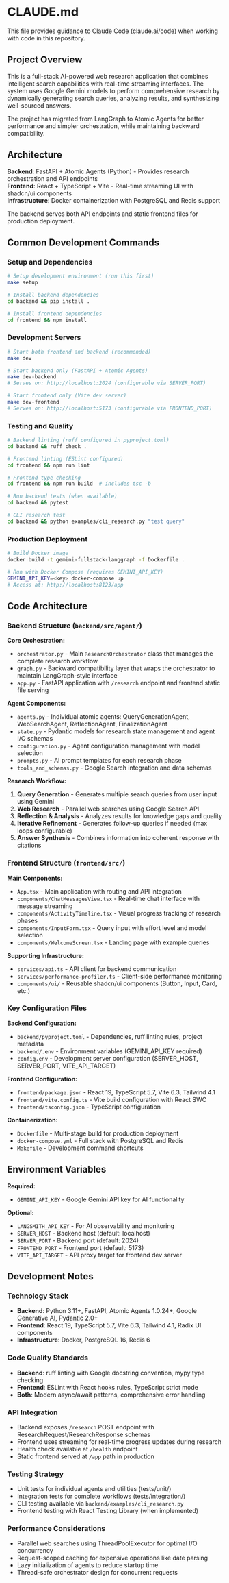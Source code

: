 # CLAUDE.md

This file provides guidance to Claude Code (claude.ai/code) when working with code in this repository.

## Project Overview

This is a full-stack AI-powered web research application that combines intelligent search capabilities with real-time streaming interfaces. The system uses Google Gemini models to perform comprehensive research by dynamically generating search queries, analyzing results, and synthesizing well-sourced answers.

The project has migrated from LangGraph to Atomic Agents for better performance and simpler orchestration, while maintaining backward compatibility.

## Architecture

**Backend**: FastAPI + Atomic Agents (Python) - Provides research orchestration and API endpoints  
**Frontend**: React + TypeScript + Vite - Real-time streaming UI with shadcn/ui components  
**Infrastructure**: Docker containerization with PostgreSQL and Redis support  

The backend serves both API endpoints and static frontend files for production deployment.

## Common Development Commands

### Setup and Dependencies
```bash
# Setup development environment (run this first)
make setup

# Install backend dependencies
cd backend && pip install .

# Install frontend dependencies  
cd frontend && npm install
```

### Development Servers
```bash
# Start both frontend and backend (recommended)
make dev

# Start backend only (FastAPI + Atomic Agents)
make dev-backend
# Serves on: http://localhost:2024 (configurable via SERVER_PORT)

# Start frontend only (Vite dev server)
make dev-frontend  
# Serves on: http://localhost:5173 (configurable via FRONTEND_PORT)
```

### Testing and Quality
```bash
# Backend linting (ruff configured in pyproject.toml)
cd backend && ruff check .

# Frontend linting (ESLint configured)
cd frontend && npm run lint

# Frontend type checking
cd frontend && npm run build  # includes tsc -b

# Run backend tests (when available)
cd backend && pytest

# CLI research test
cd backend && python examples/cli_research.py "test query"
```

### Production Deployment  
```bash
# Build Docker image
docker build -t gemini-fullstack-langgraph -f Dockerfile .

# Run with Docker Compose (requires GEMINI_API_KEY)
GEMINI_API_KEY=<key> docker-compose up
# Access at: http://localhost:8123/app
```

## Code Architecture

### Backend Structure (`backend/src/agent/`)

**Core Orchestration:**
- `orchestrator.py` - Main `ResearchOrchestrator` class that manages the complete research workflow
- `graph.py` - Backward compatibility layer that wraps the orchestrator to maintain LangGraph-style interface
- `app.py` - FastAPI application with `/research` endpoint and frontend static file serving

**Agent Components:**  
- `agents.py` - Individual atomic agents: QueryGenerationAgent, WebSearchAgent, ReflectionAgent, FinalizationAgent
- `state.py` - Pydantic models for research state management and agent I/O schemas
- `configuration.py` - Agent configuration management with model selection
- `prompts.py` - AI prompt templates for each research phase
- `tools_and_schemas.py` - Google Search integration and data schemas

**Research Workflow:**
1. **Query Generation** - Generates multiple search queries from user input using Gemini
2. **Web Research** - Parallel web searches using Google Search API  
3. **Reflection & Analysis** - Analyzes results for knowledge gaps and quality
4. **Iterative Refinement** - Generates follow-up queries if needed (max loops configurable)
5. **Answer Synthesis** - Combines information into coherent response with citations

### Frontend Structure (`frontend/src/`)

**Main Components:**
- `App.tsx` - Main application with routing and API integration
- `components/ChatMessagesView.tsx` - Real-time chat interface with message streaming
- `components/ActivityTimeline.tsx` - Visual progress tracking of research phases
- `components/InputForm.tsx` - Query input with effort level and model selection
- `components/WelcomeScreen.tsx` - Landing page with example queries

**Supporting Infrastructure:**
- `services/api.ts` - API client for backend communication
- `services/performance-profiler.ts` - Client-side performance monitoring
- `components/ui/` - Reusable shadcn/ui components (Button, Input, Card, etc.)

### Key Configuration Files

**Backend Configuration:**
- `backend/pyproject.toml` - Dependencies, ruff linting rules, project metadata
- `backend/.env` - Environment variables (GEMINI_API_KEY required)
- `config.env` - Development server configuration (SERVER_HOST, SERVER_PORT, VITE_API_TARGET)

**Frontend Configuration:**  
- `frontend/package.json` - React 19, TypeScript 5.7, Vite 6.3, Tailwind 4.1
- `frontend/vite.config.ts` - Vite build configuration with React SWC
- `frontend/tsconfig.json` - TypeScript configuration

**Containerization:**
- `Dockerfile` - Multi-stage build for production deployment
- `docker-compose.yml` - Full stack with PostgreSQL and Redis
- `Makefile` - Development command shortcuts

## Environment Variables

**Required:**
- `GEMINI_API_KEY` - Google Gemini API key for AI functionality

**Optional:**  
- `LANGSMITH_API_KEY` - For AI observability and monitoring
- `SERVER_HOST` - Backend host (default: localhost)
- `SERVER_PORT` - Backend port (default: 2024)  
- `FRONTEND_PORT` - Frontend port (default: 5173)
- `VITE_API_TARGET` - API proxy target for frontend dev server

## Development Notes

### Technology Stack
- **Backend**: Python 3.11+, FastAPI, Atomic Agents 1.0.24+, Google Generative AI, Pydantic 2.0+
- **Frontend**: React 19, TypeScript 5.7, Vite 6.3, Tailwind 4.1, Radix UI components
- **Infrastructure**: Docker, PostgreSQL 16, Redis 6

### Code Quality Standards
- **Backend**: ruff linting with Google docstring convention, mypy type checking
- **Frontend**: ESLint with React hooks rules, TypeScript strict mode
- **Both**: Modern async/await patterns, comprehensive error handling

### API Integration
- Backend exposes `/research` POST endpoint with ResearchRequest/ResearchResponse schemas
- Frontend uses streaming for real-time progress updates during research
- Health check available at `/health` endpoint
- Static frontend served at `/app` path in production

### Testing Strategy
- Unit tests for individual agents and utilities (tests/unit/)
- Integration tests for complete workflows (tests/integration/)
- CLI testing available via `backend/examples/cli_research.py`
- Frontend testing with React Testing Library (when implemented)

### Performance Considerations
- Parallel web searches using ThreadPoolExecutor for optimal I/O concurrency
- Request-scoped caching for expensive operations like date parsing
- Lazy initialization of agents to reduce startup time  
- Thread-safe orchestrator design for concurrent requests